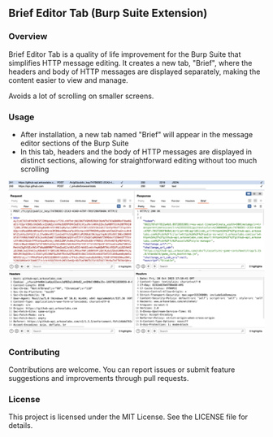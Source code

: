 ## Brief Editor Tab (Burp Suite Extension)

### Overview

Brief Editor Tab is a quality of life improvement for the Burp Suite that simplifies HTTP message editing. It creates a new tab, "Brief", where the headers and body of HTTP messages are displayed separately, making the content easier to view and manage.

Avoids a lot of scrolling on smaller screens.

### Usage

- After installation, a new tab named "Brief" will appear in the message editor sections of the Burp Suite
- In this tab, headers and the body of HTTP messages are displayed in distinct sections, allowing for straightforward editing without too much scrolling

![Brief Editor Tab](./screenshot.png)

### Contributing

Contributions are welcome. You can report issues or submit feature suggestions and improvements through pull requests.

### License

This project is licensed under the MIT License. See the LICENSE file for details.

